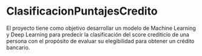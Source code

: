 # ClasificacionPuntajesCredito
El proyecto tiene como objetivo desarrollar un modelo de Machine Learning y Deep Learning para predecir la clasificación del score crediticio de una persona con el propósito de evaluar su elegibilidad para obtener un crédito bancario.
